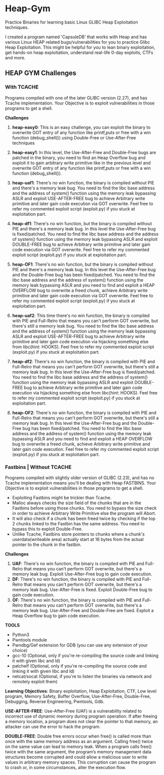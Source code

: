 # Heap-Gym
Practice Binaries for learning basic Linux GLIBC Heap Exploitation techniques. 

I created a program named 'CapsuleDB' that works with Heap and has various Linux HEAP related bugs/vulnerabilities for you to practice Glibc Heap Exploitation. This might be helpful for you to lean binary exploitation, get hands-on heap exploitation, understand real-life 0-day exploits, CTFs and more.


## HEAP GYM Challenges

### With TCACHE

Programs compiled with one of the later GLIBC version (2.27), and has Tcache implementation. Your Objective is to exploit vulnerabilities in those programs to get a shell.

__Challenges__

1.  **heap-easy0**: This is an easy challenge, you can exploit the binary to overwrite GOT entry of any function like printf,puts or free with a win function (debug_shell()) using Double-Free or Use-After-Free techniques

2.  **heap-easy1**: In this level, the Use-After-Free and Double-Free bugs are patched in the binary, you need to find an Heap Overflow bug and exploit it to gain arbitrary write primitive like in the previous level and overwrite GOT entry of any function like printf,puts or free with a win function (debug_shell()).

3.  **heap-uaf1**: There's no win function, the binary is compiled without PIE and there's a memory leak bug. You need to find the libc base address and the address of system() function using the memory leak bypassing ASLR and exploit USE-AFTER-FREE bug to achieve Arbitrary write primitive and later gain code execution via GOT overwrite. Feel free to refer my commented exploit script (exploit.py) if you stuck at exploitation part.

4.  **heap-df1**: There's no win function, but the binary is compiled without PIE and there's a memory leak bug. In this level the Use-After-Free bug is fixed/patched. You need to find the libc base address and the address of system() function using the memory leak bypassing ASLR and exploit DOUBLE-FREE bug to achieve Arbitrary write primitive and later gain code execution via GOT overwrite. Feel free to refer my commented exploit script (exploit.py) if you stuck at exploitation part.

5.  **heap-OF1**: There's no win function, but the binary is compiled without PIE and there's a memory leak bug. In this level the Use-After-Free bug and the Double-Free bug has been fixed/patched. You need to find the libc base address and the address of system() function using the memory leak bypassing ASLR and you need to find and exploit a  HEAP OVERFLOW bug to overwrite a freed chunk, achieve Arbitrary write primitive and later gain code execution via GOT overwrite. Feel free to refer my commented exploit script (exploit.py) if you stuck at exploitation part.

6.  **heap-uaf2**: This time there's no win function, the binary is compiled with PIE and Full-Relro that means you can't perform GOT overwrite, but there's still a memory leak bug. You need to find the libc base address and the address of system() function using the memory leak bypassing ASLR and exploit USE-AFTER-FREE bug to achieve Arbitrary write primitive and later gain code execution via hijacking something else from libc(hint: HOOKS). Feel free to refer my commented exploit script (exploit.py) if you stuck at exploitation part.

7.  **heap-df2**: There's no win function, the binary is compiled with PIE and Full-Relro that means you can't perform GOT overwrite, but there's still a memory leak bug. In this level the Use-After-Free bug is fixed/patched. You need to find the libc base address and the address of system() function using the memory leak bypassing ASLR and exploit DOUBLE-FREE bug to achieve Arbitrary write primitive and later gain code execution via hijacking something else from libc(hint: HOOKS). Feel free to refer my commented exploit script (exploit.py) if you stuck at exploitation part.
8.  **heap-OF2**: There's no win function, the binary is compiled with PIE and Full-Relro that means you can't perform GOT overwrite, but there's still a memory leak bug. In this level the Use-After-Free bug and the Double-Free bug has been fixed/patched. You need to find the libc base address and the address of system() function using the memory leak bypassing ASLR and you need to find and exploit a  HEAP OVERFLOW bug to overwrite a freed chunk, achieve Arbitrary write primitive and later gain code execution. Feel free to refer my commented exploit script (exploit.py) if you stuck at exploitation part.


### Fastbins | Without TCACHE

Programs compiled with slightly older version of GLIBC (2.23), and has no Tcache implementation means you'll be dealing with Heap FASTBINS. Your Objective is to exploit vulnerabilities in those programs to get a shell.

* Exploiting Fastbins might be trickier than Tcache.
* Malloc always checks the size field of the chunks that are in the Fastbins before using those chunks. You need to bypass the size check in order to achieve Arbitrary Write Primitive else the program will Abort.
* It will also check if a chunk has been freed twice by checking if the top 2 chunks linked to the Fastbin has the same address. You need to bypass this to exploit Double-Free.
* Unlike Tcache, Fastbins store pointers to chunks where a chunk's userdata(writeable area) actually start at 16 bytes from the actual pointer to the chunk in the fastbin.

__Challenges__

1. **UAF**: There's no win function, the binary is compiled with PIE and Full-Relro that means you can't perform GOT overwrite, but there's a memory leak bug. Exploit Use-After-Free bug to gain code execution.
2. **DF**: There's no win function, the binary is compiled with PIE and Full-Relro that means you can't perform GOT overwrite, but there's a memory leak bug. Use-After-Free is fixed. Exploit Double-Free bug to gain code execution.
3. **OF**: There's no win function, the binary is compiled with PIE and Full-Relro that means you can't perform GOT overwrite, but there's a memory leak bug. Use-After-Free and Double-Free are fixed. Exploit a Heap Overflow bug to gain code execution.


__TOOLS__
* Python3
* Pwntools module
* Pwndbg/Gef extension for GDB (you can use any extension of your choice)
* gcc-10 (Optional, only if you're re-compiling the source code and linking it with given libc and ld)
* patchelf (Optional, only if you're re-compiling the source code and linking it with given libc and ld)
* netcat/socat (Optional, if you're to listen the binaries via network and remotely exploit them)

__Learning Objectives__: Binary exploitation, Heap Exploitation, CTF, Low level program, Memory Safety, Buffer Overflow, Use-After-Free, Double-Free, Debugging, Reverse Engineering, Pwntools, Gdb.

__USE-AFTER-FREE__: Use-After-Free (UAF) is a vulnerability related to incorrect use of dynamic memory during program operation. If after freeing a memory location, a program does not clear the pointer to that memory, an attacker can use the error to hack the program.

__DOUBLE-FREE__: Double free errors occur when free() is called more than once with the same memory address as an argument. Calling free() twice on the same value can lead to memory leak. When a program calls free() twice with the same argument, the program’s memory management data structures become corrupted and could allow a malicious user to write values in arbitrary memory spaces. This corruption can cause the program to crash or, in some circumstances, alter the execution flow. 

